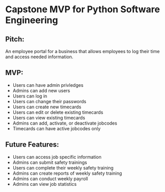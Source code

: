 # Capstone MVP for Python Software Engineering

## Pitch:

An employee portal for a business that allows employees to log their time and access needed information.

## MVP:

- Users can have admin privledges
- Admins can add new users
- Users can log in
- Users can change their passwords
- Users can create new timecards
- Users can edit or delete existing timecards
- Users can view existing timecards
- Admins can add, activate, or deactivate jobcodes
- Timecards can have active jobcodes only

## Future Features:

- Users can access job specific information
- Admins can submit safety trainings
- Users can complete their weekly safety training
- Admins can create reports of weekly safety training
- Admins can conduct weekly payroll
- Admins can view job statistics
